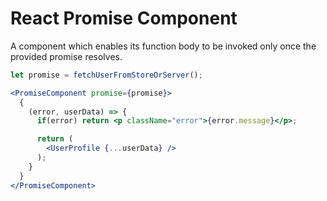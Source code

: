 # React Promise Component

A component which enables its function body to be invoked only once the provided promise resolves.

```jsx
let promise = fetchUserFromStoreOrServer();

<PromiseComponent promise={promise}>
  {
    (error, userData) => {
      if(error) return <p className="error">{error.message}</p>;

      return (
        <UserProfile {...userData} />
      );
    }
  }
</PromiseComponent>
```
